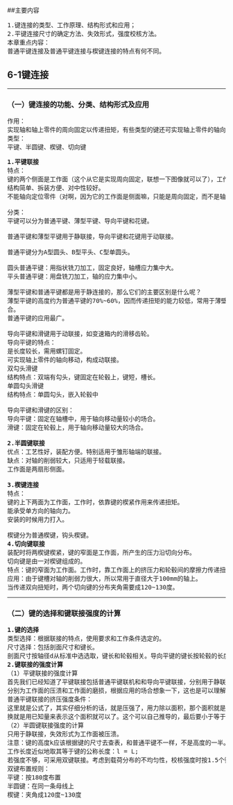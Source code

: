 ##主要内容
<pre>
1.键连接的类型、工作原理、结构形式和应用；
2.平键连接尺寸的确定方法、失效形式，强度校核方法。
本章重点内容：
普通平键连接及普通平键连接与楔键连接的特点有何不同。
</pre>
## 6-1键连接
***
### （一）键连接的功能、分类、结构形式及应用
<pre>
作用：
实现轴和轴上零件的周向固定以传递扭矩，有些类型的键还可实现轴上零件的轴向固定或轴向移动。
类型：
平键、半圆键、楔键、切向键
</pre>
<pre>
<b>1.平键联接</b>
特点：
键的两个侧面是工作面（这个从它是实现周向固定，联想一下图像就可以了），工作时依靠键与键槽侧壁的挤压传递扭矩。
结构简单、拆装方便、对中性较好。
不能轴向定位零件（对啊，因为它的工作面是侧面嘛，只能是周向固定，而不是轴向固定）

分类：
平键可以分为普通平键、薄型平键、导向平键和花键。

普通平键和薄型平键用于静联接，导向平键和花键用于动联接。

普通平键分为A型圆头、B型平头、C型单圆头。

圆头普通平键：用指状铣刀加工，固定良好，轴槽应力集中大。
平头普通平键：用盘铣刀加工，轴的应力集中小。

薄型平键和普通平键都是用于静连接的，那么它们的主要区别是什么呢？
薄型平键的高度约为普通平键的70%~60%，因而传递扭矩的能力较低，常用于薄壁结构、空心轴及一些径向尺寸受限制的场
合。
普通平键的应用最广。

导向平键和滑键用于动联接，如变速箱内的滑移齿轮。
导向平键的特点：
是长度较长，需用螺钉固定。
可实现轴上零件的轴向移动，构成动联接。
双勾头滑键
结构特点：双端有勾头，键固定在轮毂上，键短，槽长。
单圆勾头滑键
结构特点：单圆勾头，嵌入轮毂中

导向平键和滑键的区别：
导向平键：固定在轴槽中，用于轴向移动量较小的场合。
滑键：固定在轮毂上，用于轴向移动量较大的场合。

<b>2.半圆键联接</b>
优点：工艺性好，装配方便。特别适用于雏形轴端的联接。
缺点：对轴的削弱较大，只适用于轻载联接。
工作面是两扇形侧面。

<b>3.楔键连接</b>
特点：
键的上下两面为工作面，工作时，依靠键的楔紧作用来传递扭矩。
能承受单方向的轴向力。
安装的时候用力打入。

楔键分为普通楔键，钩头楔键。
<b>4.切向键联接</b>
装配时将两楔键楔紧，键的窄面是工作面，所产生的压力沿切向分布。
切向键是由一对楔键组成的。
特点：键的窄面为工作面。工作时，靠工作面上的挤压力和轮毂间的摩擦力传递扭矩。
应用：由于键槽对轴的削弱力很大，所以常用于直径大于100mm的轴上。
当传递双向扭矩时，两个切向键的分布夹角需要成120~130度。
</pre>
***
### （二）键的选择和键联接强度的计算
<pre>
<b>1.键的选择</b>
类型选择：根据联接的特点，使用要求和工作条件选定的。
尺寸选择：包括剖面尺寸和键长。
剖面尺寸按轴径d从标准中选选取，键长和轮毂相关。导向平键的键长按轮毂的长度及其滑动距离而定。 
<b>2.键联接的强度计算</b>
（1）平键联接的强度计算
首先我们已经知道了平键联接包括普通平键联机和和导向平键联接，分别用于静联接和动联接。所以它们对应的失效形式
分别为工作面的压溃和工作面的磨损，根据应用的场合想象一下，这也是可以理解的。
普通平键联接的挤压强度条件：
这里就是公式了，其实仔细分析的话，就是压强了，用力除以面积，那个面积就是平键露出来部分的面积，最后公式的转
换就是用已知量来表示这个面积就可以了。这个可以自己推导的，最后要小于等于许用强度。
（2）半圆键联接强度的计算
只用于静联接，失效形式为工作面被压溃。
注意：键的高度k应该根据键的尺寸去查表，和普通平键不一样，不是高度的一半。
工作长度近似地取其等于键的公称长度：l = L;
若强度不够，可采用双键联接。考虑到载荷分布的不均匀性，校核强度时按1.5个键计算。
双键布置规则：
平键：按180度布置
半圆键：在同一条母线上
楔键：夹角成120度~130度
</pre>
